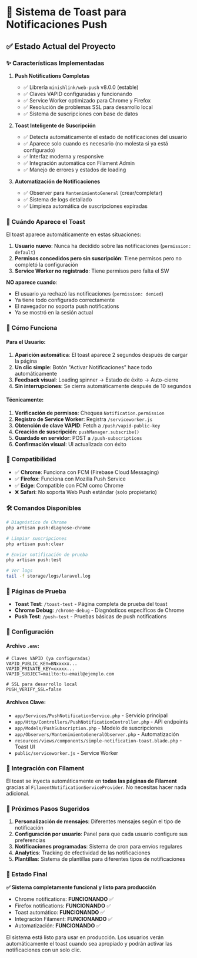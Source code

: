 # 🔔 Sistema de Toast para Notificaciones Push

## ✅ Estado Actual del Proyecto

### ✨ Características Implementadas

1. **Push Notifications Completas**
   - ✅ Librería `minishlink/web-push` v8.0.0 (estable)
   - ✅ Claves VAPID configuradas y funcionando
   - ✅ Service Worker optimizado para Chrome y Firefox
   - ✅ Resolución de problemas SSL para desarrollo local
   - ✅ Sistema de suscripciones con base de datos

2. **Toast Inteligente de Suscripción**
   - ✅ Detecta automáticamente el estado de notificaciones del usuario
   - ✅ Aparece solo cuando es necesario (no molesta si ya está configurado)
   - ✅ Interfaz moderna y responsive
   - ✅ Integración automática con Filament Admin
   - ✅ Manejo de errores y estados de loading

3. **Automatización de Notificaciones**
   - ✅ Observer para `MantenimientoGeneral` (crear/completar)
   - ✅ Sistema de logs detallado
   - ✅ Limpieza automática de suscripciones expiradas

### 🎯 Cuándo Aparece el Toast

El toast aparece automáticamente en estas situaciones:

1. **Usuario nuevo**: Nunca ha decidido sobre las notificaciones (`permission: default`)
2. **Permisos concedidos pero sin suscripción**: Tiene permisos pero no completó la configuración
3. **Service Worker no registrado**: Tiene permisos pero falta el SW

**NO aparece cuando**:
- El usuario ya rechazó las notificaciones (`permission: denied`)
- Ya tiene todo configurado correctamente
- El navegador no soporta push notifications
- Ya se mostró en la sesión actual

### 🚀 Cómo Funciona

#### Para el Usuario:
1. **Aparición automática**: El toast aparece 2 segundos después de cargar la página
2. **Un clic simple**: Botón "Activar Notificaciones" hace todo automáticamente
3. **Feedback visual**: Loading spinner → Estado de éxito → Auto-cierre
4. **Sin interrupciones**: Se cierra automáticamente después de 10 segundos

#### Técnicamente:
1. **Verificación de permisos**: Chequea `Notification.permission`
2. **Registro de Service Worker**: Registra `/serviceworker.js`
3. **Obtención de clave VAPID**: Fetch a `/push/vapid-public-key`
4. **Creación de suscripción**: `pushManager.subscribe()`
5. **Guardado en servidor**: POST a `/push-subscriptions`
6. **Confirmación visual**: UI actualizada con éxito

### 📱 Compatibilidad

- ✅ **Chrome**: Funciona con FCM (Firebase Cloud Messaging)
- ✅ **Firefox**: Funciona con Mozilla Push Service  
- ✅ **Edge**: Compatible con FCM como Chrome
- ❌ **Safari**: No soporta Web Push estándar (solo propietario)

### 🛠️ Comandos Disponibles

```bash
# Diagnóstico de Chrome
php artisan push:diagnose-chrome

# Limpiar suscripciones
php artisan push:clear

# Enviar notificación de prueba
php artisan push:test

# Ver logs
tail -f storage/logs/laravel.log
```

### 🎨 Páginas de Prueba

- **Toast Test**: `/toast-test` - Página completa de prueba del toast
- **Chrome Debug**: `/chrome-debug` - Diagnósticos específicos de Chrome
- **Push Test**: `/push-test` - Pruebas básicas de push notifications

### 🔧 Configuración

#### Archivo `.env`:
```env
# Claves VAPID (ya configuradas)
VAPID_PUBLIC_KEY=BNxxxxx...
VAPID_PRIVATE_KEY=xxxxx...
VAPID_SUBJECT=mailto:tu-email@ejemplo.com

# SSL para desarrollo local
PUSH_VERIFY_SSL=false
```

#### Archivos Clave:
- `app/Services/PushNotificationService.php` - Servicio principal
- `app/Http/Controllers/PushNotificationController.php` - API endpoints
- `app/Models/PushSubscription.php` - Modelo de suscripciones
- `app/Observers/MantenimientoGeneralObserver.php` - Automatización
- `resources/views/components/simple-notification-toast.blade.php` - Toast UI
- `public/serviceworker.js` - Service Worker

### 🚀 Integración con Filament

El toast se inyecta automáticamente en **todas las páginas de Filament** gracias al `FilamentNotificationServiceProvider`. No necesitas hacer nada adicional.

### 🔮 Próximos Pasos Sugeridos

1. **Personalización de mensajes**: Diferentes mensajes según el tipo de notificación
2. **Configuración por usuario**: Panel para que cada usuario configure sus preferencias
3. **Notificaciones programadas**: Sistema de cron para envíos regulares
4. **Analytics**: Tracking de efectividad de las notificaciones
5. **Plantillas**: Sistema de plantillas para diferentes tipos de notificaciones

### 🎉 Estado Final

**✅ Sistema completamente funcional y listo para producción**

- Chrome notifications: **FUNCIONANDO** ✅
- Firefox notifications: **FUNCIONANDO** ✅  
- Toast automático: **FUNCIONANDO** ✅
- Integración Filament: **FUNCIONANDO** ✅
- Automatización: **FUNCIONANDO** ✅

El sistema está listo para usar en producción. Los usuarios verán automáticamente el toast cuando sea apropiado y podrán activar las notificaciones con un solo clic.
